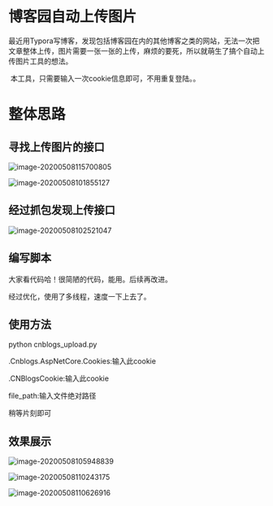 # 博客园自动上传图片

​	最近用Typora写博客，发现包括博客园在内的其他博客之类的网站，无法一次把文章整体上传，图片需要一张一张的上传，麻烦的要死，所以就萌生了搞个自动上传图片工具的想法。

​	本工具，只需要输入一次cookie信息即可，不用重复登陆。。

# 整体思路

## 寻找上传图片的接口
![image-20200508115700805](https://github.com/lisztomania-Zero/cnblogs-Automatically-upload-pictures/blob/master/%E5%9B%BE%E7%89%87/image-20200508115700805.png)

![image-20200508101855127](https://github.com/lisztomania-Zero/cnblogs-Automatically-upload-pictures/blob/master/%E5%9B%BE%E7%89%87/image-20200508101855127.png)

## 经过抓包发现上传接口

![image-20200508102521047](https://github.com/lisztomania-Zero/cnblogs-Automatically-upload-pictures/blob/master/%E5%9B%BE%E7%89%87/image-20200508102521047.png)

## 编写脚本

大家看代码哈！很简陋的代码，能用。后续再改进。

经过优化，使用了多线程，速度一下上去了。

## 使用方法

python cnblogs_upload.py

.Cnblogs.AspNetCore.Cookies:输入此cookie

.CNBlogsCookie:输入此cookie

file_path:输入文件绝对路径

稍等片刻即可



## 效果展示

![image-20200508105948839](https://github.com/lisztomania-Zero/cnblogs-Automatically-upload-pictures/blob/master/%E5%9B%BE%E7%89%87/image-20200508105948839.png)

![image-20200508110243175](https://github.com/lisztomania-Zero/cnblogs-Automatically-upload-pictures/blob/master/%E5%9B%BE%E7%89%87/image-20200508110243175.png)

![image-20200508110626916](https://github.com/lisztomania-Zero/cnblogs-Automatically-upload-pictures/blob/master/%E5%9B%BE%E7%89%87/image-20200508110626916.png)
